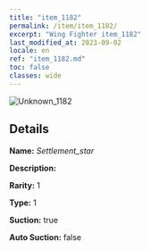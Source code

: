 ```yaml
---
title: "item_1182"
permalink: /item/item_1182/
excerpt: "Wing Fighter item_1182"
last_modified_at: 2023-09-02
locale: en
ref: "item_1182.md"
toc: false
classes: wide
---
```



 ![Unknown_1182](/images/item/Settlement_star_p.png)



## Details

 **Name:** *Settlement_star* 

 **Description:** 

 **Rarity:** 1 

 **Type:** 1 

 **Suction:** true 

 **Auto Suction:** false 


